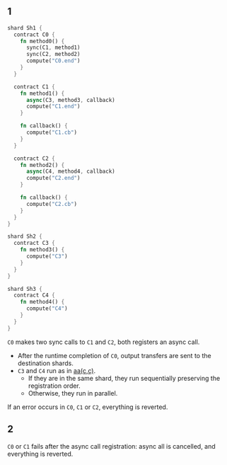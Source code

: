 
## 1

```rust
shard Sh1 {
  contract C0 {
    fn method0() {
      sync(C1, method1)
      sync(C2, method2)
      compute("C0.end")
    }
  }

  contract C1 {
    fn method1() {
      async(C3, method3, callback)
      compute("C1.end")
    }

    fn callback() {
      compute("C1.cb")
    }
  }

  contract C2 {
    fn method2() {
      async(C4, method4, callback)
      compute("C2.end")
    }

    fn callback() {
      compute("C2.cb")
    }
  }
}

shard Sh2 {
  contract C3 {
    fn method3() {
      compute("C3")
    }
  }
}

shard Sh3 {
  contract C4 {
    fn method4() {
      compute("C4")
    }
  }
}

```

`C0` makes two sync calls to `C1` and `C2`, both registers an async call.
* After the runtime completion of `C0`, output transfers are sent to the destination shards.
* `C3` and `C4` run as in [aa(c,c)](aa(c,c).md).
  * If they are in the same shard, they run sequentially preserving the registration order.
  * Otherwise, they run in parallel.

If an error occurs in `C0`, `C1` or `C2`, everything is reverted. 

## 2

`C0` or `C1` fails after the async call registration: async all is cancelled, and everything is reverted.
